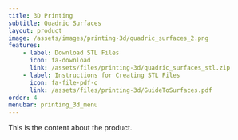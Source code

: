 ```yaml
---
title: 3D Printing
subtitle: Quadric Surfaces
layout: product
image: /assets/images/printing-3d/quadric_surfaces_2.png
features:
    - label: Download STL Files
      icon: fa-download
      link: /assets/files/printing-3d/quadric_surfaces_stl.zip
    - label: Instructions for Creating STL Files
      icon: fa-file-pdf-o
      link: /assets/files/printing-3d/GuideToSurfaces.pdf
order: 4
menubar: printing_3d_menu
---
```


This is the content about the product.